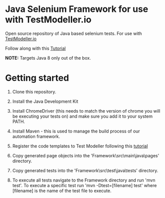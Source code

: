 # Java Selenium Framework for use with TestModeller.io
Open source repository of Java based selenium tests. For use with [TestModeller.io](http://www.testmodeller.io)

Follow along with this [Tutorial](https://testmodeller.io/tutorials/selenium-java/)

**NOTE:** Targets Java 8 only out of the box.

# Getting started
1. Clone this repository.

2. Install the Java Development Kit
3. Install ChromeDriver (this needs to match the version of chrome you will be executing your tests on) and make sure you add it to your system PATH.
4. Install Maven - this is used to manage the build process of our automation framework.

5. Register the code templates to Test Modeller following this [tutorial](https://curiositysoftware.ie/Resources/tutorials/ConfigureTMFramework.mp4)
6. Copy generated page objects into the 'Framework\src\main\java\pages' directory. 
7. Copy generated tests into the 'Framework\src\test\java\tests' directory.

8. To execute all tests navigate to the Framework directory and run 'mvn test'. To execute a specific test run 'mvn -Dtest=[filename] test' where [filename] is the name of the test file to execute.